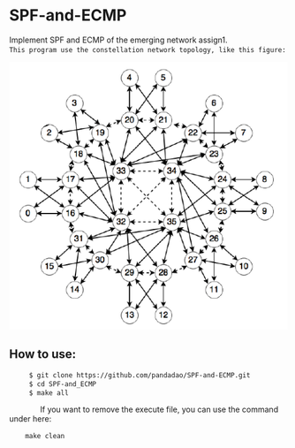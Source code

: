 # SPF-and-ECMP
Implement SPF and ECMP of the emerging network assign1.  
`This program use the constellation network topology, like this figure:  `
 
 ![alt tag](https://github.com/pandadao/SPF-and-ECMP/blob/master/topology.PNG)

## How to use:
```shell
     $ git clone https://github.com/pandadao/SPF-and-ECMP.git
     $ cd SPF-and_ECMP
     $ make all
```

&emsp;&emsp;&emsp;&emsp;If you want to remove the execute file, you can use the command under here:
```shell
    make clean
```

 


